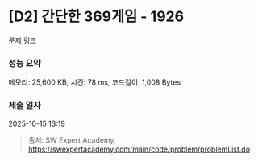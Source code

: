 # [D2] 간단한 369게임 - 1926 

[문제 링크](https://swexpertacademy.com/main/code/problem/problemDetail.do?contestProbId=AV5PTeo6AHUDFAUq) 

### 성능 요약

메모리: 25,600 KB, 시간: 78 ms, 코드길이: 1,008 Bytes

### 제출 일자

2025-10-15 13:19



> 출처: SW Expert Academy, https://swexpertacademy.com/main/code/problem/problemList.do